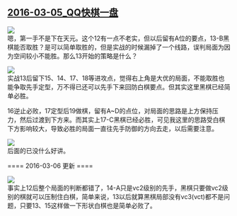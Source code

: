 ## [2016-03-05\_QQ快棋一盘][0]

  
![](http://imglf0.ph.126.net/YOifHzBrZVR8gg_6Q6xrzQ==/6631350340192897242.jpg)  
嗯，第一手不是下在天元。这个12有一点不老实，但以后留有A位的要点，13-B黑棋能否取胜？是可以简单取胜的，但是实战的时候漏掉了一个线路，误判局面为因为空间较小不能胜。那么13开始的策略是什么？

  
![](http://imglf1.ph.126.net/-LMQx9AwsqZ4tfnOEhWbcw==/6598164880298190682.jpg)  
实战13后留下15、14、17、18等进攻点，觉得右上角是大优的局面，不能取胜也能争取先手定型，万不得已还可以先手下来回防白棋要点。但其实这里黑棋已经简单必胜。

16逆止必败，17定型后19做棋，留有A~D的点位，对局面的思路是上方保持压力，然后过渡到下方来。而其实上17-C黑棋已经必胜，可见我这里的思路受白棋下方影响较大，导致必胜的局面一直往先手防御的方向去走，以后需要注意。  

  
![](http://imglf1.ph.126.net/JzITfQUTfyBoduxdybC4Yg==/6598165979809818535.jpg)  
后面的已没什么好讲。

==== 2016-03-06 更新 ====

![](http://imglf0.ph.126.net/UFbbEkuiJANZDgTbuPF8zg==/6631448196727799886.jpg)  
事实上12后整个局面的判断都错了，14-A只是vc2级别的先手，黑棋只要做vc2级别的棋就可以压制住白棋，简单来说，13以后就算黑棋局部没有vc3(vct)都不是问题，只要13、15这样做一下形状白棋也是简单必败了。


[0]: #